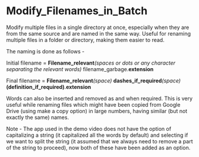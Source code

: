 # Modify_Filenames_in_Batch

Modify multiple files in a single directory at once, especially when they are from the same source and are named in the same way. 
Useful for renaming multiple files in a folder or directory, making them easier to read. 


The naming is done as follows -  

Initial filename = **Filename_relevant**_(spaces or dots or any character separating the relevant words)_ filename_garbage.**extension** 

Final filename = **Filename_relevant**_(space)_ **dashes_if_required**_(space)_**(definition_if_required)**.**extension**

Words can also be inserted and removed as and when required.
This is very useful while renaming files which might have been copied from Google Drive (using make a copy option) in large numbers, having similar (but not exactly the same) names.

Note -  The app used in the demo video does not have the option of capitalizing a string (it capitalized all the words by default) and selecting if we want to split the string (it assumed that we always need to remove a part of the string to proceed), now both of these have been added as an option.
